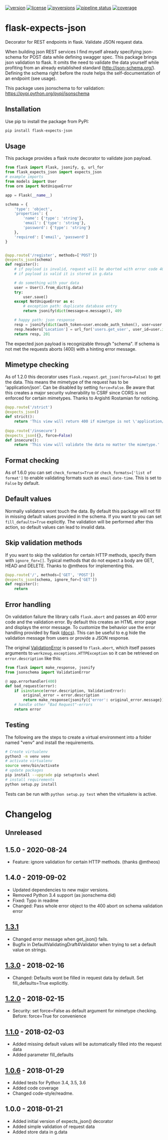 [![version](https://img.shields.io/pypi/v/flask-expects-json.svg)](https://pypi.python.org/pypi/flask-expects-json)
[![license](https://img.shields.io/pypi/l/flask-expects-json.svg)](https://pypi.python.org/pypi/flask-expects-json)
[![pyversions](https://img.shields.io/pypi/pyversions/flask-expects-json.svg)](https://pypi.python.org/pypi/flask-expects-json)
[![pipeline status](https://travis-ci.org/Fischerfredl/flask-expects-json.svg?branch=master)](https://travis-ci.org/Fischerfredl/flask-expects-json)
[![coverage](https://img.shields.io/codecov/c/github/fischerfredl/flask-expects-json.svg)](https://codecov.io/gh/Fischerfredl/flask-expects-json)

# flask-expects-json

Decorator for REST endpoints in flask. Validate JSON request data.

When building json REST services I find myself already specifying json-schema for POST data while defining swagger spec. This package brings json validation to flask. It omits the need to validate the data yourself while profiting from an already established standard (http://json-schema.org/). Defining the schema right before the route helps the self-documentation of an endpoint (see usage).


This package uses jsonschema to for validation: https://pypi.python.org/pypi/jsonschema

## Installation

Use pip to install the package from PyPI:

```bash
pip install flask-expects-json
```

## Usage

This package provides a flask route decorator to validate json payload.

```python
from flask import Flask, jsonify, g, url_for
from flask_expects_json import expects_json
# example imports
from models import User
from orm import NotUniqueError

app = Flask(__name__)

schema = {
    'type': 'object',
    'properties': {
        'name': {'type': 'string'},
        'email': {'type': 'string'},
        'password': {'type': 'string'}
    },
    'required': ['email', 'password']
}


@app.route('/register', methods=['POST'])
@expects_json(schema)
def register():
    # if payload is invalid, request will be aborted with error code 400
    # if payload is valid it is stored in g.data

    # do something with your data
    user = User().from_dict(g.data)
    try:
        user.save()
    except NotUniqueError as e:
        # exception path: duplicate database entry
        return jsonify(dict(message=e.message)), 409

    # happy path: json response
    resp = jsonify(dict(auth_token=user.encode_auth_token(), user=user.to_dict()})
    resp.headers['Location'] = url_for('users.get_user', user_id=user.id)
    return resp, 201
```

The expected json payload is recognizable through "schema". If schema is not met the requests aborts (400) with a hinting error message.


## Mimetype checking

As of 1.2.0 this decorator uses `flask.request.get_json(force=False)` to get the data. This means the mimetype of the request has to be 'application/json'. Can be disabled by setting `force=False`. Be aware that this creates a major security vulnerability to CSRF since CORS is not enforced for certain mimetypes. Thanks to Argishti Rostamian for noticing.

```python
@app.route('/strict')
@expects_json()
def strict():
    return 'This view will return 400 if mimetype is not \'application/json\' 
    
@app.route('/insecure')
@expects_json({}, force=False)
def insecure():
    return 'This view will validate the data no matter the mimetype.'
```

## Format checking

As of 1.6.0 you can set `check_formats=True` or `check_formats=['list of format']` to enable validating formats such as `email` `date-time`. This is set to `False` by default.

## Default values

Normally validators wont touch the data. By default this package will not fill in missing default values provided in the schema. If you want to you can set `fill_defaults=True` explicitly. The validation will be performed after this action, so default values can lead to invalid data.

## Skip validation methods

If you want to skip the validation for certain HTTP methods, specify them with `ignore_for=[]`. Typical methods that do not expect a body are GET, HEAD and DELETE. Thanks to @mtheos for implementing this.

```python
@app.route('/', methods=['GET', 'POST'])
@expects_json(schema, ignore_for=['GET'])
def register():
    return 
```

## Error handling

On validation failure the library calls `flask.abort` and passes an 400 error code and the validation error.
By default this creates an HTML error page and displays the error message.
To customize the behavior use the error handling provided by flask ([docs](https://flask.palletsprojects.com/en/1.1.x/errorhandling/#error-handlers)).
This can be useful to e.g hide the validation message from users or provide a JSON response.

The original [ValidationError](https://python-jsonschema.readthedocs.io/en/latest/errors/#jsonschema.exceptions.ValidationError) is passed to `flask.abort`, which itself passes arguments to `werkzeug.exceptions.HTTPException` so it can be retrieved on `error.description` like this:

```python
from flask import make_response, jsonify
from jsonschema import ValidationError

@ app.errorhandler(400)
def bad_request(error):
    if isinstance(error.description, ValidationError):
        original_error = error.description
        return make_response(jsonify({'error': original_error.message}), 400)
    # handle other "Bad Request"-errors
    return error
```

## Testing

The following are the steps to create a virtual environment into a folder named "venv" and install the requirements.

```bash
# Create virtualenv
python3 -m venv venv
# activate virtualenv
source venv/bin/activate
# update packages
pip install --upgrade pip setuptools wheel
# install requirements
python setup.py install
```

Tests can be run with `python setup.py test` when the virtualenv is active.

# Changelog

## Unreleased

## 1.5.0 - 2020-08-24
- Feature: ignore validation for certain HTTP methods. (thanks @mtheos)

## 1.4.0 - 2019-09-02
- Updated dependencies to new major versions.
- Removed Python 3.4 support (as jsonschema did)
- Fixed: Typo in readme
- Changed: Pass whole error object to the 400 abort on schema validation error

## [1.3.1]
- Changed error message when get_json() fails. 
- Bugfix in DefaultValidatingDraft4Validator when trying to set a default value on strings.

## [1.3.0] - 2018-02-16
- Changed: Defaults wont be filled in request data by default. Set fill_defaults=True explicitly.

## [1.2.0] - 2018-02-15
- Security: set force=False as default argument for mimetype checking. Before: force=True for convenience

## [1.1.0] - 2018-02-03
- Added missing default values will be automatically filled into the request data
- Added parameter fill_defaults

## [1.0.6] - 2018-01-29
- Added tests for Python 3.4, 3.5, 3.6
- Added code coverage
- Changed code-style/readme. 

## 1.0.0 - 2018-01-21
- Added initial version of expects_json() decorator
- Added simple validation of request data
- Added store data in g.data

[Unreleased]: https://github.com/fischerfredl/flask-expects-json/compare/1.3.1...HEAD
[1.3.1]: https://github.com/fischerfredl/flask-expects-json/compare/1.2.0...1.3.1
[1.3.0]: https://github.com/fischerfredl/flask-expects-json/compare/1.2.0...1.3.0
[1.2.0]: https://github.com/fischerfredl/flask-expects-json/compare/1.1.0...1.2.0
[1.1.0]: https://github.com/fischerfredl/flask-expects-json/compare/1.0.6...1.1.0
[1.0.6]: https://github.com/fischerfredl/flask-expects-json/compare/1.0.0...1.0.6
